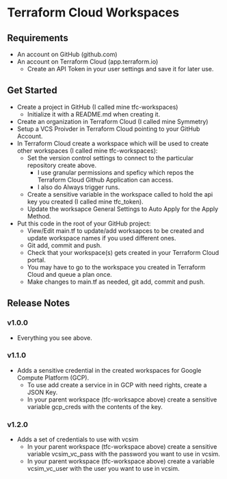 # Terraform Cloud Workspaces

## Requirements

* An account on GitHub (github.com)
* An account on Terraform Cloud (app.terraform.io)
  * Create an API Token in your user settings and save it for later use.

## Get Started

* Create a project in GitHub (I called mine tfc-workspaces)
  * Initialize it with a README.md when creating it.
* Create an organization in Terraform Cloud (I called mine Symmetry)
* Setup a VCS Proivder in Terraform Cloud pointing to your GitHub Account.
* In Terraform Cloud create a workspace which will be used to create other workspaces (I called mine tfc-workspaces):
  * Set the version control settings to connect to the particular repository create above.
    * I use granular permissions and speficy which repos the Terraform Cloud Github Application can access.
    * I also do Always trigger runs.
  * Create a sensitive variable in the workspace called to hold the api key you created (I called mine tfc_token).
  * Update the worksapce General Settings to Auto Apply for the Apply Method.
* Put this code in the root of your GitHub project:
  * View/Edit main.tf to update/add worksapces to be created and update workspace names if you used different ones.
  * Git add, commit and push.
  * Check that your workspace(s) gets created in your Terraform Cloud portal.
  * You may have to go to the workspace you created in Terraform Cloud and queue a plan once.
  * Make changes to main.tf as needed, git add, commit and push.

## Release Notes

### v1.0.0
* Everything you see above.

### v1.1.0
* Adds a sensitive credential in the created workspaces for Google Compute Platform (GCP).
  * To use add create a service in in GCP with need rights, create a JSON Key.
  * In your parent workspace (tfc-worksapce above) create a sensitive variable gcp_creds with the contents of the key.

### v1.2.0
* Adds a set of credentials to use with vcsim
  * In your parent workspace (tfc-workspace above) create a sensitive variable vcsim_vc_pass with the password you want to use in vcsim.
  * In your parent workspace (tfc-workspace above) create a variable vcsim_vc_user with the user you want to use in vcsim.

